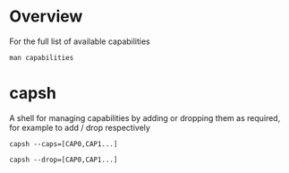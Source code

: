 

# Overview

For the full list of available capabilities

```
man capabilities
```

# capsh

A shell for managing capabilities by adding or dropping them as required, for example to add / drop respectively

```
capsh --caps=[CAP0,CAP1...]

capsh --drop=[CAP0,CAP1...]
```

